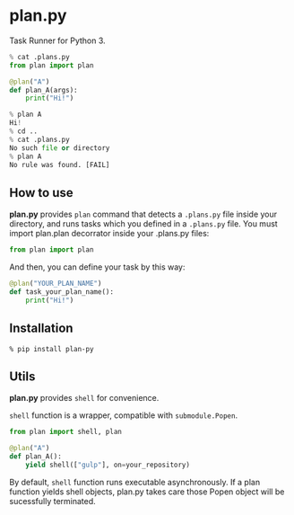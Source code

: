 # plan.py

Task Runner for Python 3.

```python
% cat .plans.py
from plan import plan

@plan("A")
def plan_A(args):
    print("Hi!")

% plan A
Hi!
% cd ..
% cat .plans.py
No such file or directory
% plan A
No rule was found. [FAIL]
```

## How to use

**plan.py** provides `plan` command that detects a `.plans.py` file inside your directory, and runs tasks which you defined in a `.plans.py` file.
You must import plan.plan decorrator inside your .plans.py files:
```python
from plan import plan
```
And then, you can define your task by this way:

```python
@plan("YOUR_PLAN_NAME")
def task_your_plan_name():
    print("Hi!")
```


## Installation

```
% pip install plan-py
```



## Utils

**plan.py** provides `shell` for convenience.

`shell` function is a wrapper, compatible with `submodule.Popen`.

```python
from plan import shell, plan

@plan("A")
def plan_A():
    yield shell(["gulp"], on=your_repository)
```

By default, `shell` function runs executable asynchronously. If a plan function yields shell objects, plan.py takes care those Popen object will be sucessfully terminated.
